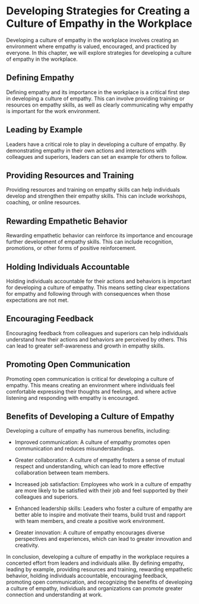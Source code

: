 Developing Strategies for Creating a Culture of Empathy in the Workplace
====================================================================================================================

Developing a culture of empathy in the workplace involves creating an environment where empathy is valued, encouraged, and practiced by everyone. In this chapter, we will explore strategies for developing a culture of empathy in the workplace.

Defining Empathy
----------------

Defining empathy and its importance in the workplace is a critical first step in developing a culture of empathy. This can involve providing training or resources on empathy skills, as well as clearly communicating why empathy is important for the work environment.

Leading by Example
------------------

Leaders have a critical role to play in developing a culture of empathy. By demonstrating empathy in their own actions and interactions with colleagues and superiors, leaders can set an example for others to follow.

Providing Resources and Training
--------------------------------

Providing resources and training on empathy skills can help individuals develop and strengthen their empathy skills. This can include workshops, coaching, or online resources.

Rewarding Empathetic Behavior
-----------------------------

Rewarding empathetic behavior can reinforce its importance and encourage further development of empathy skills. This can include recognition, promotions, or other forms of positive reinforcement.

Holding Individuals Accountable
-------------------------------

Holding individuals accountable for their actions and behaviors is important for developing a culture of empathy. This means setting clear expectations for empathy and following through with consequences when those expectations are not met.

Encouraging Feedback
--------------------

Encouraging feedback from colleagues and superiors can help individuals understand how their actions and behaviors are perceived by others. This can lead to greater self-awareness and growth in empathy skills.

Promoting Open Communication
----------------------------

Promoting open communication is critical for developing a culture of empathy. This means creating an environment where individuals feel comfortable expressing their thoughts and feelings, and where active listening and responding with empathy is encouraged.

Benefits of Developing a Culture of Empathy
-------------------------------------------

Developing a culture of empathy has numerous benefits, including:

* Improved communication: A culture of empathy promotes open communication and reduces misunderstandings.

* Greater collaboration: A culture of empathy fosters a sense of mutual respect and understanding, which can lead to more effective collaboration between team members.

* Increased job satisfaction: Employees who work in a culture of empathy are more likely to be satisfied with their job and feel supported by their colleagues and superiors.

* Enhanced leadership skills: Leaders who foster a culture of empathy are better able to inspire and motivate their teams, build trust and rapport with team members, and create a positive work environment.

* Greater innovation: A culture of empathy encourages diverse perspectives and experiences, which can lead to greater innovation and creativity.

In conclusion, developing a culture of empathy in the workplace requires a concerted effort from leaders and individuals alike. By defining empathy, leading by example, providing resources and training, rewarding empathetic behavior, holding individuals accountable, encouraging feedback, promoting open communication, and recognizing the benefits of developing a culture of empathy, individuals and organizations can promote greater connection and understanding at work.
